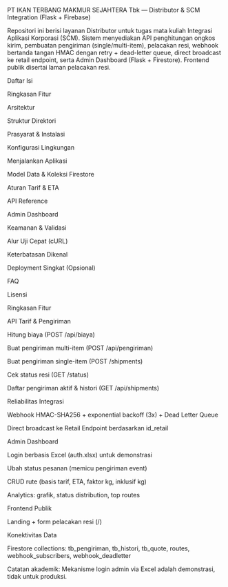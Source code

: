 PT IKAN TERBANG MAKMUR SEJAHTERA Tbk — Distributor & SCM Integration (Flask + Firebase)

Repositori ini berisi layanan Distributor untuk tugas mata kuliah Integrasi Aplikasi Korporasi (SCM). Sistem menyediakan API penghitungan ongkos kirim, pembuatan pengiriman (single/multi-item), pelacakan resi, webhook bertanda tangan HMAC dengan retry + dead-letter queue, direct broadcast ke retail endpoint, serta Admin Dashboard (Flask + Firestore).
Frontend publik disertai laman pelacakan resi.

Daftar Isi

Ringkasan Fitur

Arsitektur

Struktur Direktori

Prasyarat & Instalasi

Konfigurasi Lingkungan

Menjalankan Aplikasi

Model Data & Koleksi Firestore

Aturan Tarif & ETA

API Reference

Admin Dashboard

Keamanan & Validasi

Alur Uji Cepat (cURL)

Keterbatasan Dikenal

Deployment Singkat (Opsional)

FAQ

Lisensi

Ringkasan Fitur

API Tarif & Pengiriman

Hitung biaya (POST /api/biaya)

Buat pengiriman multi-item (POST /api/pengiriman)

Buat pengiriman single-item (POST /shipments)

Cek status resi (GET /status)

Daftar pengiriman aktif & histori (GET /api/shipments)

Reliabilitas Integrasi

Webhook HMAC-SHA256 + exponential backoff (3x) + Dead Letter Queue

Direct broadcast ke Retail Endpoint berdasarkan id_retail

Admin Dashboard

Login berbasis Excel (auth.xlsx) untuk demonstrasi

Ubah status pesanan (memicu pengiriman event)

CRUD rute (basis tarif, ETA, faktor kg, inklusif kg)

Analytics: grafik, status distribution, top routes

Frontend Publik

Landing + form pelacakan resi (/)

Konektivitas Data

Firestore collections: tb_pengiriman, tb_histori, tb_quote, routes, webhook_subscribers, webhook_deadletter

Catatan akademik: Mekanisme login admin via Excel adalah demonstrasi, tidak untuk produksi.
